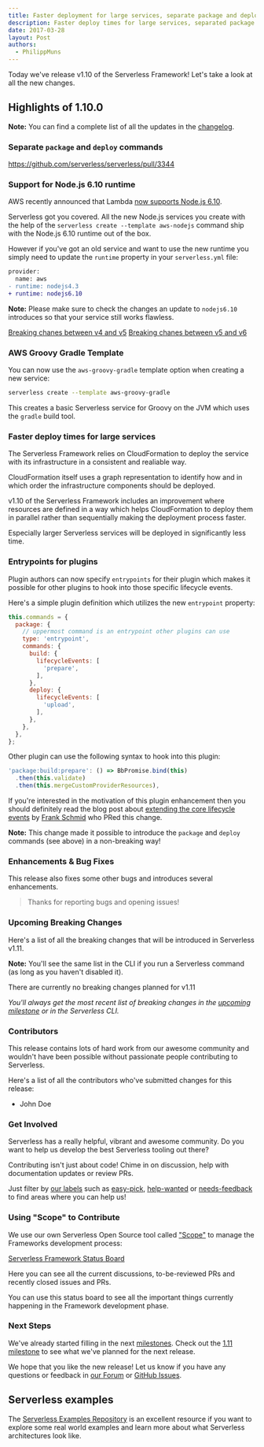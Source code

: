 ```yaml
---
title: Faster deployment for large services, separate package and deploy commands with Serverless v1.10
description: Faster deploy times for large services, separated package and deploy commands, Groovy service template in the Serverless Framework v1.10 release.
date: 2017-03-28
layout: Post
authors:
  - PhilippMuns
---
```


Today we've release v1.10 of the Serverless Framework! Let's take a look at all the new changes.

## Highlights of 1.10.0

**Note:** You can find a complete list of all the updates in the [changelog](https://github.com/serverless/serverless/blob/master/CHANGELOG.md).

### Separate `package` and `deploy` commands

https://github.com/serverless/serverless/pull/3344

### Support for Node.js 6.10 runtime

AWS recently announced that Lambda [now supports Node.js 6.10](https://aws.amazon.com/about-aws/whats-new/2017/03/aws-lambda-supports-node-js-6-10/).

Serverless got you covered. All the new Node.js services you create with the help of the `serverless create --template aws-nodejs` command ship with the Node.js 6.10 runtime out of the box.

However if you've got an old service and want to use the new runtime you simply need to update the `runtime` property in your `serverless.yml` file:

```diff
provider:
  name: aws
- runtime: nodejs4.3
+ runtime: nodejs6.10
```

**Note:** Please make sure to check the changes an update to `nodejs6.10` introduces so that your service still works flawless.

[Breaking chanes between v4 and v5](https://github.com/nodejs/node/wiki/Breaking-changes-between-v4-and-v5)
[Breaking chanes between v5 and v6](https://github.com/nodejs/node/wiki/Breaking-changes-between-v5-and-v6)

### AWS Groovy Gradle Template

You can now use the `aws-groovy-gradle` template option when creating a new service:

```bash
serverless create --template aws-groovy-gradle
```

This creates a basic Serverless service for Groovy on the JVM which uses the `gradle` build tool.

### Faster deploy times for large services

The Serverless Framework relies on CloudFormation to deploy the service with its infrastructure in a consistent and realiable way.

CloudFormation itself uses a graph representation to identify how and in which order the infrastructure components should be deployed.

v1.10 of the Serverless Framework includes an improvement where resources are defined in a way which helps CloudFormation to deploy them in parallel rather than sequentially making the deployment process faster.

Especially larger Serverless services will be deployed in significantly less time.

### Entrypoints for plugins

Plugin authors can now specify `entrypoints` for their plugin which makes it possible for other plugins to hook into those specific lifecycle events.

Here's a simple plugin definition which utilizes the new `entrypoint` property:

```javascript
this.commands = {
  package: {
    // uppermost command is an entrypoint other plugins can use
    type: 'entrypoint',
    commands: {
      build: {
        lifecycleEvents: [
          'prepare',
        ],
      },
      deploy: {
        lifecycleEvents: [
          'upload',
        ],
      },
    },
  },
};
```

Other plugin can use the following syntax to hook into this plugin:

```javascript
'package:build:prepare': () => BbPromise.bind(this)
  .then(this.validate)
  .then(this.mergeCustomProviderResources),
```

If you're interested in the motivation of this plugin enhancement then you should definitely read the blog post about [extending the core lifecycle events](https://serverless.com/blog/advanced-plugin-development-extending-the-core-lifecycle/) by [Frank Schmid](https://github.com/HyperBrain) who PRed this change.

**Note:** This change made it possible to introduce the `package` and `deploy` commands (see above) in a non-breaking way!

### Enhancements & Bug Fixes

This release also fixes some other bugs and introduces several enhancements.

> Thanks for reporting bugs and opening issues!

### Upcoming Breaking Changes

Here's a list of all the breaking changes that will be introduced in Serverless v1.11.

**Note:** You'll see the same list in the CLI if you run a Serverless command (as long as you haven't disabled it).

There are currently no breaking changes planned for v1.11

*You'll always get the most recent list of breaking changes in the [upcoming milestone](https://github.com/serverless/serverless/milestones) or in the Serverless CLI.*

### Contributors

This release contains lots of hard work from our awesome community and wouldn't have been possible without passionate people contributing to Serverless.

Here's a list of all the contributors who've submitted changes for this release:

- John Doe

### Get Involved

Serverless has a really helpful, vibrant and awesome community. Do you want to help us develop the best Serverless tooling out there?

Contributing isn't just about code! Chime in on discussion, help with documentation updates or review PRs.

Just filter by [our labels](https://github.com/serverless/serverless/labels) such as [easy-pick](https://github.com/serverless/serverless/issues?q=is%3Aopen+is%3Aissue+label%3Astatus%2Feasy-pick), [help-wanted](https://github.com/serverless/serverless/issues?q=is%3Aopen+is%3Aissue+label%3Astatus%2Fhelp-wanted) or [needs-feedback](https://github.com/serverless/serverless/labels/stage%2Fneeds-feedback) to find areas where you can help us!

### Using "Scope" to Contribute

We use our own Serverless Open Source tool called ["Scope"](https://github.com/serverless/scope) to manage the Frameworks development process:

[Serverless Framework Status Board](https://serverless.com/framework/status/)

Here you can see all the current discussions, to-be-reviewed PRs and recently closed issues and PRs.

You can use this status board to see all the important things currently happening in the Framework development phase.

### Next Steps

We've already started filling in the next [milestones](https://github.com/serverless/serverless/milestones). Check out the [1.11 milestone](https://github.com/serverless/serverless/milestone/26) to see what we've planned for the next release.

We hope that you like the new release! Let us know if you have any questions or feedback in [our Forum](http://forum.serverless.com/) or [GitHub Issues](https://github.com/serverless/serverless/issues).

## Serverless examples

The [Serverless Examples Repository](https://github.com/serverless/examples) is an excellent resource if you want to explore some real world examples and learn more about what Serverless architectures look like.
